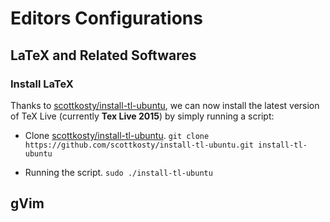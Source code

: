 # Editors Configurations

## LaTeX and Related Softwares

### Install LaTeX

Thanks to [scottkosty/install-tl-ubuntu](https://github.com/scottkosty/install-tl-ubuntu), 
we can now install the latest version of TeX Live (currently **Tex Live 2015**) by simply running a script:

- Clone [scottkosty/install-tl-ubuntu](https://github.com/scottkosty/install-tl-ubuntu).
`git clone https://github.com/scottkosty/install-tl-ubuntu.git install-tl-ubuntu`

- Running the script. 
`sudo ./install-tl-ubuntu`

## gVim
